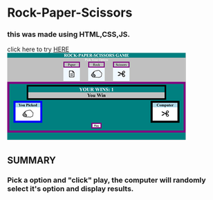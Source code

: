 # Rock-Paper-Scissors

<h3>this was made using HTML,CSS,JS. </h3>
  
  
click here to try <a href="https://rivveneyes.github.io/Rock-Paper-Scissors/">HERE</a><br>
<img  src="resources/R-P-S-thumbnail.png" alt="photo of Rock-Paper-Scissors game" >
<br>
<h2>SUMMARY</h2>
<h3>Pick a option and "click" play, the computer will randomly select it's option and display results.</h3>




